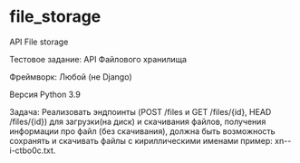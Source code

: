 # file_storage
API File storage

Тестовое задание: API Файлового хранилища

Фреймворк: Любой (не Django)

Версия Python 3.9

Задача: Реализовать эндпоинты (POST /files и GET /files/{id}, HEAD /files/{id}) для загрузки(на диск) и скачивания файлов, получения информации про файл (без скачивания), должна быть возможность сохранять и скачивать файлы с кириллическими именами пример: xn--i-ctbo0c.txt.

